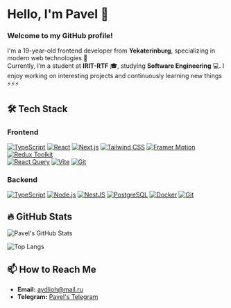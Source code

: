 # Hello, I'm Pavel 👋

### Welcome to my GitHub profile! 
I'm a 19-year-old frontend developer from **Yekaterinburg**, specializing in modern web technologies 🚀  
Currently, I’m a student at **IRIT-RTF** 🎓, studying **Software Engineering** 💻. I enjoy working on interesting projects and continuously learning new things ⚡⚡⚡

## 🛠️ Tech Stack

### Frontend

[![TypeScript](https://img.shields.io/badge/-TypeScript-3178C6?logo=typescript&logoColor=white&style=for-the-badge)](https://www.typescriptlang.org/) 
[![React](https://img.shields.io/badge/-React-61DAFB?logo=react&logoColor=white&style=for-the-badge)](https://reactjs.org/) 
[![Next.js](https://img.shields.io/badge/-Next.js-000000?logo=next.js&logoColor=white&style=for-the-badge)](https://nextjs.org/) 
[![Tailwind CSS](https://img.shields.io/badge/-Tailwind%20CSS-06B6D4?logo=tailwindcss&logoColor=white&style=for-the-badge)](https://tailwindcss.com/) 
[![Framer Motion](https://img.shields.io/badge/-Framer%20Motion-00C4CC?logo=framer&logoColor=white&style=for-the-badge)](https://www.framer.com/api/motion/) 
[![Redux Toolkit](https://img.shields.io/badge/-Redux%20Toolkit-764ABC?logo=redux&logoColor=white&style=for-the-badge)](https://redux-toolkit.js.org/)  
[![React Query](https://img.shields.io/badge/-React%20Query-FF4154?logo=react-query&logoColor=white&style=for-the-badge)](https://tanstack.com/query/v5) 
[![Vite](https://img.shields.io/badge/-Vite-646CFF?logo=vite&logoColor=white&style=for-the-badge)](https://vitejs.dev/) 
[![Git](https://img.shields.io/badge/-Git-F05032?logo=git&logoColor=white&style=for-the-badge)](https://git-scm.com/)

### Backend

[![TypeScript](https://img.shields.io/badge/-TypeScript-3178C6?logo=typescript&logoColor=white&style=for-the-badge)](https://www.typescriptlang.org/) 
[![Node.js](https://img.shields.io/badge/-Node.js-8CC84B?logo=node.js&logoColor=white&style=for-the-badge)](https://nodejs.org/) 
[![NestJS](https://img.shields.io/badge/-NestJS-E0234E?logo=nestjs&logoColor=white&style=for-the-badge)](https://nestjs.com/) 
[![PostgreSQL](https://img.shields.io/badge/-PostgreSQL-4169E1?logo=postgresql&logoColor=white&style=for-the-badge)](https://www.postgresql.org/) 
[![Docker](https://img.shields.io/badge/-Docker-2496ED?logo=docker&logoColor=white&style=for-the-badge)](https://www.docker.com/) 
[![Git](https://img.shields.io/badge/-Git-F05032?logo=git&logoColor=white&style=for-the-badge)](https://git-scm.com/)

## 🔥 GitHub Stats

![Pavel's GitHub Stats](https://github-readme-stats.vercel.app/api?username=aydlioh&show_icons=true&theme=radical)

![Top Langs](https://github-readme-stats.vercel.app/api/top-langs/?username=aydlioh&layout=compact&theme=radical)

## 📫 How to Reach Me

- **Email:** [aydlioh@mail.ru](mailto:aydlioh@mail.ru)
- **Telegram:** [Pavel's Telegram](https://t.me/pavel_biryuchev)
